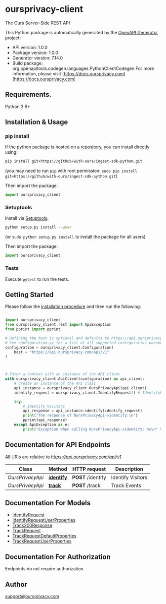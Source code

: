 # oursprivacy-client
The Ours Server-Side REST API

This Python package is automatically generated by the [OpenAPI Generator](https://openapi-generator.tech) project:

- API version: 1.0.0
- Package version: 1.0.0
- Generator version: 7.14.0
- Build package: org.openapitools.codegen.languages.PythonClientCodegen
For more information, please visit [https://docs.oursprivacy.com](https://docs.oursprivacy.com)

## Requirements.

Python 3.9+

## Installation & Usage
### pip install

If the python package is hosted on a repository, you can install directly using:

```sh
pip install git+https://github/with-ours/ingest-sdk-python.git
```
(you may need to run `pip` with root permission: `sudo pip install git+https://github/with-ours/ingest-sdk-python.git`)

Then import the package:
```python
import oursprivacy_client
```

### Setuptools

Install via [Setuptools](http://pypi.python.org/pypi/setuptools).

```sh
python setup.py install --user
```
(or `sudo python setup.py install` to install the package for all users)

Then import the package:
```python
import oursprivacy_client
```

### Tests

Execute `pytest` to run the tests.

## Getting Started

Please follow the [installation procedure](#installation--usage) and then run the following:

```python

import oursprivacy_client
from oursprivacy_client.rest import ApiException
from pprint import pprint

# Defining the host is optional and defaults to https://api.oursprivacy.com/api/v1
# See configuration.py for a list of all supported configuration parameters.
configuration = oursprivacy_client.Configuration(
    host = "https://api.oursprivacy.com/api/v1"
)



# Enter a context with an instance of the API client
with oursprivacy_client.ApiClient(configuration) as api_client:
    # Create an instance of the API class
    api_instance = oursprivacy_client.OursPrivacyApi(api_client)
    identify_request = oursprivacy_client.IdentifyRequest() # IdentifyRequest | The payload to identify a visitor

    try:
        # Identify Visitors
        api_response = api_instance.identify(identify_request)
        print("The response of OursPrivacyApi->identify:\n")
        pprint(api_response)
    except ApiException as e:
        print("Exception when calling OursPrivacyApi->identify: %s\n" % e)

```

## Documentation for API Endpoints

All URIs are relative to *https://api.oursprivacy.com/api/v1*

Class | Method | HTTP request | Description
------------ | ------------- | ------------- | -------------
*OursPrivacyApi* | [**identify**](docs/OursPrivacyApi.md#identify) | **POST** /identify | Identify Visitors
*OursPrivacyApi* | [**track**](docs/OursPrivacyApi.md#track) | **POST** /track | Track Events


## Documentation For Models

 - [IdentifyRequest](docs/IdentifyRequest.md)
 - [IdentifyRequestUserProperties](docs/IdentifyRequestUserProperties.md)
 - [Track200Response](docs/Track200Response.md)
 - [TrackRequest](docs/TrackRequest.md)
 - [TrackRequestDefaultProperties](docs/TrackRequestDefaultProperties.md)
 - [TrackRequestUserProperties](docs/TrackRequestUserProperties.md)


<a id="documentation-for-authorization"></a>
## Documentation For Authorization

Endpoints do not require authorization.


## Author

support@oursprivacy.com


